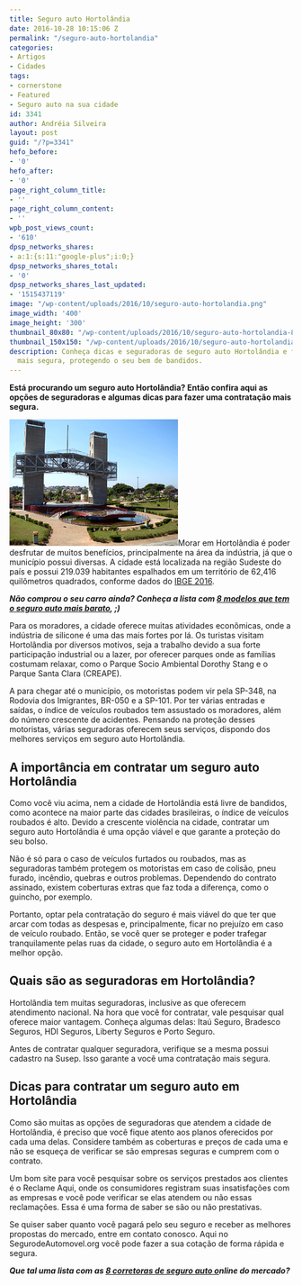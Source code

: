 ```yaml
---
title: Seguro auto Hortolândia
date: 2016-10-28 10:15:06 Z
permalink: "/seguro-auto-hortolandia"
categories:
- Artigos
- Cidades
tags:
- cornerstone
- Featured
- Seguro auto na sua cidade
id: 3341
author: Andréia Silveira
layout: post
guid: "/?p=3341"
hefo_before:
- '0'
hefo_after:
- '0'
page_right_column_title:
- ''
page_right_column_content:
- ''
wpb_post_views_count:
- '610'
dpsp_networks_shares:
- a:1:{s:11:"google-plus";i:0;}
dpsp_networks_shares_total:
- '0'
dpsp_networks_shares_last_updated:
- '1515437119'
image: "/wp-content/uploads/2016/10/seguro-auto-hortolandia.png"
image_width: '400'
image_height: '300'
thumbnail_80x80: "/wp-content/uploads/2016/10/seguro-auto-hortolandia-80x80.png"
thumbnail_150x150: "/wp-content/uploads/2016/10/seguro-auto-hortolandia-150x150.png"
description: Conheça dicas e seguradoras de seguro auto Hortolândia e faça uma contratação
  mais segura, protegendo o seu bem de bandidos.
---
```


**Está procurando um seguro auto Hortolândia? Então confira aqui as opções de seguradoras e algumas dicas para fazer uma contratação mais segura.**

[<img class="alignleft wp-image-3342 size-medium" title="Seguro auto Hortolândia" src="/wp-content/uploads/2016/10/seguro-auto-hortolandia-300x225.png" alt="Seguro auto Hortolândia" width="300" height="225" />](/wp-content/uploads/2016/10/seguro-auto-hortolandia.png)Morar em Hortolândia é poder desfrutar de muitos benefícios, principalmente na área da indústria, já que o município possui diversas. A cidade está localizada na região Sudeste do país e possui 219.039 habitantes espalhados em um território de 62,416 quilômetros quadrados, conforme dados do <a href="http://cidades.ibge.gov.br/xtras/perfil.php?codmun=351907" target="_blank">IBGE 2016</a>.

**_Não comprou o seu carro ainda? Conheça a lista com <a href="/8-carros-com-seguro-mais-barato" target="_blank">8 modelos que tem o seguro auto mais barato</a>, ;)_**

Para os moradores, a cidade oferece muitas atividades econômicas, onde a indústria de silicone é uma das mais fortes por lá. Os turistas visitam Hortolândia por diversos motivos, seja a trabalho devido a sua forte participação industrial ou a lazer, por oferecer parques onde as famílias costumam relaxar, como o Parque Socio Ambiental Dorothy Stang e o Parque Santa Clara (CREAPE).

A para chegar até o município, os motoristas podem vir pela SP-348, na Rodovia dos Imigrantes, BR-050 e a SP-101. Por ter várias entradas e saídas, o índice de veículos roubados tem assustado os moradores, além do número crescente de acidentes. Pensando na proteção desses motoristas, várias seguradoras oferecem seus serviços, dispondo dos melhores serviços em seguro auto Hortolândia.

## A importância em contratar um seguro auto Hortolândia

Como você viu acima, nem a cidade de Hortolândia está livre de bandidos, como acontece na maior parte das cidades brasileiras, o índice de veículos roubados é alto. Devido a crescente violência na cidade, contratar um seguro auto Hortolândia é uma opção viável e que garante a proteção do seu bolso.

Não é só para o caso de veículos furtados ou roubados, mas as seguradoras também protegem os motoristas em caso de colisão, pneu furado, incêndio, quebras e outros problemas. Dependendo do contrato assinado, existem coberturas extras que faz toda a diferença, como o guincho, por exemplo.

Portanto, optar pela contratação do seguro é mais viável do que ter que arcar com todas as despesas e, principalmente, ficar no prejuízo em caso de veículo roubado. Então, se você quer se proteger e poder trafegar tranquilamente pelas ruas da cidade, o seguro auto em Hortolândia é a melhor opção.

## Quais são as seguradoras em Hortolândia?

Hortolândia tem muitas seguradoras, inclusive as que oferecem atendimento nacional. Na hora que você for contratar, vale pesquisar qual oferece maior vantagem. Conheça algumas delas: Itaú Seguro, Bradesco Seguros, HDI Seguros, Liberty Seguros e Porto Seguro.

Antes de contratar qualquer seguradora, verifique se a mesma possui cadastro na Susep. Isso garante a você uma contratação mais segura.

## Dicas para contratar um seguro auto em Hortolândia

Como são muitas as opções de seguradoras que atendem a cidade de Hortolândia, é preciso que você fique atento aos planos oferecidos por cada uma delas. Considere também as coberturas e preços de cada uma e não se esqueça de verificar se são empresas seguras e cumprem com o contrato.

Um bom site para você pesquisar sobre os serviços prestados aos clientes é o Reclame Aqui, onde os consumidores registram suas insatisfações com as empresas e você pode verificar se elas atendem ou não essas reclamações. Essa é uma forma de saber se são ou não prestativas.

Se quiser saber quanto você pagará pelo seu seguro e receber as melhores propostas do mercado, entre em contato conosco. Aqui no SegurodeAutomovel.org você pode fazer a sua cotação de forma rápida e segura.

**_Que tal uma lista com as <a href="/conheca-8-corretoras-online-de-seguro-auto" target="_blank">8 corretoras de seguro auto o</a>nline do mercado?_**